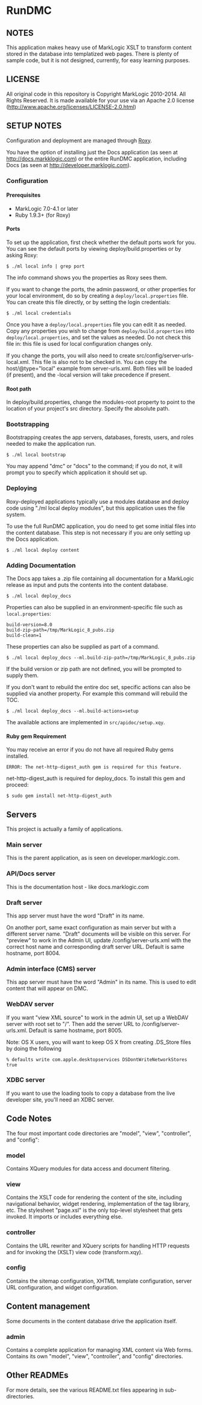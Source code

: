 # RunDMC

## NOTES

This application makes heavy use of MarkLogic XSLT to transform content stored in the database into templatized
web pages.  There is plenty of sample code, but it is not designed, currently, for easy learning purposes.

## LICENSE

All original code in this repository is Copyright MarkLogic 2010-2014.  All Rights Reserved.  It is made available
for your use via an Apache 2.0 license (http://www.apache.org/licenses/LICENSE-2.0.html)

## SETUP NOTES

Configuration and deployment are managed through [Roxy](https://github.com/marklogic/roxy).

You have the option of installing just the Docs application (as seen at
http://docs.markklogic.com) or the entire RunDMC application, including Docs (as
seen at http://developer.marklogic.com).

### Configuration

#### Prerequisites

- MarkLogic 7.0-4.1 or later
- Ruby 1.9.3+ (for Roxy)

#### Ports

To set up the application, first check whether the default ports work for you. You can see the default ports by
viewing deploy/build.properties or by asking Roxy:

    $ ./ml local info | grep port

The info command shows you the properties as Roxy sees them.

If you want to change the ports, the admin password, or other properties
for your local environment, do so by creating a `deploy/local.properties` file.
You can create this file directly, or by setting the login credentials:

    $ ./ml local credentials

Once you have a `deploy/local.properties` file you can edit it as needed.
Copy any properties you wish to change from `deploy/build.properties`
into `deploy/local.properties`, and set the values as needed.
Do not check this file in: this file is used for local configuration changes only.

If you change the ports, you will also need to create src/config/server-urls-local.xml. This file is also not to be 
checked in. You can copy the host/@type="local" example from server-urls.xml. Both files will be loaded (if present), 
and the -local version will take precedence if present.

#### Root path

In deploy/build.properties, change the modules-root property to point to the 
location of your project's src directory. Specify the absolute path. 

### Bootstrapping

Bootstrapping creates the app servers, databases, forests, users, and roles needed to make the application run. 

    $ ./ml local bootstrap

You may append "dmc" or "docs" to the command; if you do not, it will prompt
you to specify which application it should set up.

### Deploying

Roxy-deployed applications typically use a modules database and deploy code using
"./ml local deploy modules", but this application uses the file system.

To use the full RunDMC application, you do need to get some initial files into
the content database. This step is not necessary if you are only setting up the
Docs application.

    $ ./ml local deploy content

### Adding Documentation

The Docs app takes a .zip file containing all documentation for a MarkLogic release as input and puts the contents
into the content database. 

    $ ./ml local deploy_docs

Properties can also be supplied in an environment-specific file
such as `local.properties`:

    build-version=8.0
    build-zip-path=/tmp/MarkLogic_8_pubs.zip
    build-clean=1

These properties can also be supplied as part of a command.

    $ ./ml local deploy_docs --ml.build-zip-path=/tmp/MarkLogic_8_pubs.zip

If the build version or zip path are not defined,
you will be prompted to supply them.

If you don't want to rebuild the entire doc set,
specific actions can also be supplied via another property.
For example this command will rebuild the TOC.

    $ ./ml local deploy_docs --ml.build-actions=setup

The available actions are implemented in `src/apidoc/setup.xqy`.

#### Ruby gem Requirement

You may receive an error if you do not have all required Ruby gems installed.

    ERROR: The net-http-digest_auth gem is required for this feature.

net-http-digest_auth is required for deploy_docs.  To install this gem and proceed:

    $ sudo gem install net-http-digest_auth

## Servers

This project is actually a family of applications. 

### Main server

This is the parent application, as is seen on developer.marklogic.com. 

### API/Docs server

This is the documentation host - like docs.marklogic.com
   
### Draft server

This app server must have the word "Draft" in its name.

On another port, same exact configuration as main server but with a different server name. "Draft" documents will be 
visible on this server. For "preview" to work in the Admin UI, update /config/server-urls.xml with the correct host 
name and corresponding draft server URL.  Default is same hostname, port 8004.

### Admin interface (CMS) server

This app server must have the word "Admin" in its name. This is used to edit content that will appear on DMC. 

### WebDAV server

If you want "view XML source" to work in the admin UI, set up a WebDAV server with root set to "/". Then add the server 
URL to /config/server-urls.xml.  Default is same hostname, port 8005.

Note: OS X users, you will want to keep OS X from creating .DS_Store files
by doing the following

    % defaults write com.apple.desktopservices DSDontWriteNetworkStores true

### XDBC server

If you want to use the loading tools to copy a database from the live developer site, you'll need an XDBC server.

## Code Notes

The four most important code directories are "model", "view", "controller", and "config":

### model

Contains XQuery modules for data access and document filtering.

### view

Contains the XSLT code for rendering the content of the site, including navigational behavior, widget rendering, 
implementation of the tag library, etc. The stylesheet "page.xsl" is the only top-level stylesheet that gets invoked. 
It imports or includes everything else.

### controller

Contains the URL rewriter and XQuery scripts for handling HTTP requests and for invoking the (XSLT) view code 
(transform.xqy).

### config

Contains the sitemap configuration, XHTML template configuration, server URL configuration, and widget configuration.


## Content management

Some documents in the content database drive the application itself. 

### admin

Contains a complete application for managing XML content via Web forms. Contains its own "model", "view", 
"controller", and "config" directories.

## Other READMEs

For more details, see the various README.txt files appearing in sub-directories.
